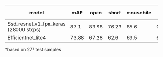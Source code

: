 | model |	mAP | open | short |	mousebite |	spur |	copper | pin-hole |
| --- |	--- | --- | --- |	--- |	--- |	--- | --- |
| Ssd_resnet_v1_fpn_keras (28000 steps) |	87.1 | 83.98 | 76.23 |	85.6 |	90.46 |	95.16 | 91.17 |
| Efficientnet_lite4 |	73.88 | 67.28	 | 62.6 |	69.5 |	69.77 |	83.6 | 78 |					

*based on 277 test samples					
